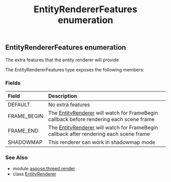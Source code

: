 ﻿---
title: EntityRendererFeatures enumeration
second_title: Aspose.3D for Python via .NET API References
description: 
type: docs
weight: 440
url: /python-net/aspose.threed.render/entityrendererfeatures/
is_root: false
---

## EntityRendererFeatures enumeration

The extra features that the entity renderer will provide



The EntityRendererFeatures type exposes the following members:

### Fields
| Field | Description |
| :- | :- |
| DEFAULT | No extra features |
| FRAME_BEGIN | The [EntityRenderer](/3d/python-net/aspose.threed.render/entityrenderer) will watch for FrameBegin callback before rendering each scene frame |
| FRAME_END | The [EntityRenderer](/3d/python-net/aspose.threed.render/entityrenderer) will watch for FrameBegin callback after rendering each scene frame |
| SHADOWMAP | This renderer can work in shadowmap mode |



### See Also
* module [aspose.threed.render](..)
* class [EntityRenderer](/3d/python-net/aspose.threed.render/entityrenderer)
